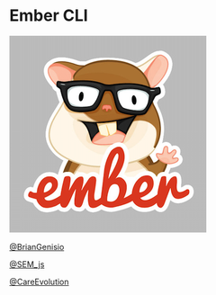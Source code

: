 
# Ember CLI

![Tomster](assets/emberjs-logo.png)

[@BrianGenisio](http://twitter.com/BrianGenisio)

[@SEM_js](http://twitter.com/sem_js)

[@CareEvolution](http://twitter.com/CareEvolution)

